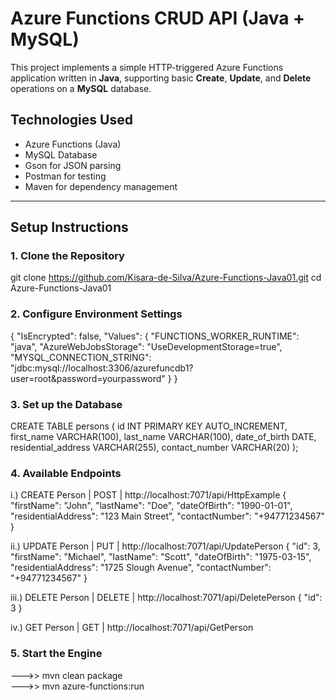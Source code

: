 # Azure Functions CRUD API (Java + MySQL)

This project implements a simple HTTP-triggered Azure Functions application written in **Java**, supporting basic **Create**, **Update**, and **Delete** operations on a **MySQL** database.

## Technologies Used

- Azure Functions (Java)
- MySQL Database
- Gson for JSON parsing
- Postman for testing
- Maven for dependency management

---

## Setup Instructions

### 1. Clone the Repository

git clone https://github.com/Kisara-de-Silva/Azure-Functions-Java01.git
cd Azure-Functions-Java01

### 2. Configure Environment Settings

{
  "IsEncrypted": false,
  "Values": {
    "FUNCTIONS_WORKER_RUNTIME": "java",
    "AzureWebJobsStorage": "UseDevelopmentStorage=true",
    "MYSQL_CONNECTION_STRING": "jdbc:mysql://localhost:3306/azurefuncdb1?user=root&password=yourpassword"
  }
}

### 3. Set up the Database

CREATE TABLE persons (
    id INT PRIMARY KEY AUTO_INCREMENT,
    first_name VARCHAR(100),
    last_name VARCHAR(100),
    date_of_birth DATE,
    residential_address VARCHAR(255),
    contact_number VARCHAR(20)
);

### 4. Available Endpoints

i.) CREATE Person | POST | http://localhost:7071/api/HttpExample
{
  "firstName": "John",
  "lastName": "Doe",
  "dateOfBirth": "1990-01-01",
  "residentialAddress": "123 Main Street",
  "contactNumber": "+94771234567"
}

ii.) UPDATE Person | PUT | http://localhost:7071/api/UpdatePerson
{
  "id": 3,
  "firstName": "Michael",
  "lastName": "Scott",
  "dateOfBirth": "1975-03-15",
  "residentialAddress": "1725 Slough Avenue",
  "contactNumber": "+94771234567"
}

iii.) DELETE Person | DELETE | http://localhost:7071/api/DeletePerson
{
  "id": 3
}

iv.) GET Person | GET | http://localhost:7071/api/GetPerson


### 5. Start the Engine

--->> mvn clean package  
--->> mvn azure-functions:run

